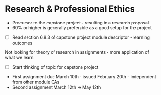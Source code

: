
# Research & Professional Ethics

- Precursor to the capstone project - resulting in a research proposal
- 60% or higher is generally preferable as a good setup for the project

- [ ] Read section 6.8.3 of capstone project module descriptor - learning outcomes

Not looking for theory of research in assignments - more application of what we learn

- [ ] Start thinking of topic for capstone project

- First assignment due March 10th - issued February 20th - independent from other module CAs
- Second assignment March 12th -> May 12th
